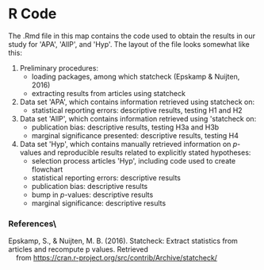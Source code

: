 # R Code

The .Rmd file in this map contains the code used to obtain the results in our study for 'APA', 'AllP', and 'Hyp'. The layout of the file looks somewhat like this:

1. Preliminary procedures:
    - loading packages, among which statcheck (Epskamp & Nuijten, 2016)
    - extracting results from articles using statcheck
2. Data set 'APA', which contains information retrieved using statcheck on:
    - statistical reporting errors: descriptive results, testing H1 and H2
3.  Data set 'AllP', which contains information retrieved using 'statcheck on:
    - publication bias: descriptive results, testing H3a and H3b
    -  marginal significance presented: descriptive results, testing H4
4. Data set 'Hyp', which contains manually retrieved information on *p*-values and reproducible results related to explicitly stated hypotheses:
    - selection process articles 'Hyp', including code used to create flowchart 
    - statistical reporting errors: descriptive results 
    - publication bias: descriptive results 
    - bump in *p*-values: descriptive results 
    - marginal significance: descriptive results  


### **References**\
Epskamp, S., & Nuijten, M. B. (2016). Statcheck: Extract statistics from articles and recompute p values. Retrieved    
&nbsp;&nbsp;&nbsp;&nbsp;from https://cran.r-project.org/src/contrib/Archive/statcheck/
